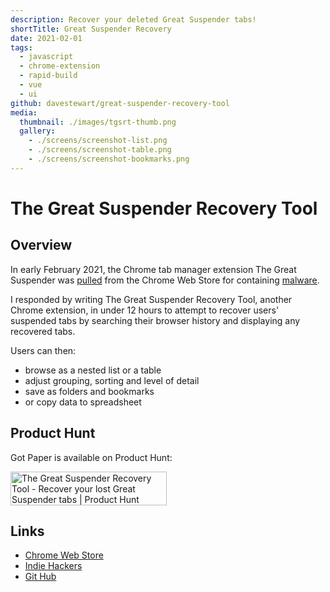 ```yaml
---
description: Recover your deleted Great Suspender tabs!
shortTitle: Great Suspender Recovery
date: 2021-02-01
tags:
  - javascript
  - chrome-extension
  - rapid-build
  - vue
  - ui
github: davestewart/great-suspender-recovery-tool
media:
  thumbnail: ./images/tgsrt-thumb.png
  gallery:
    - ./screens/screenshot-list.png
    - ./screens/screenshot-table.png
    - ./screens/screenshot-bookmarks.png
---
```


# The Great Suspender Recovery Tool

## Overview

In early February 2021, the Chrome tab manager extension The Great Suspender was [pulled](http://theverge.com/2021/2/4/22266798/chrome-blocks-the-great-suspender-disabled-malware-tab-recovery) from the Chrome Web Store for containing [malware](https://github.com/greatsuspender/thegreatsuspender/issues/1263).

I responded by writing The Great Suspender Recovery Tool, another Chrome extension, in under 12 hours to attempt to recover users' suspended tabs by searching their browser history and displaying any recovered tabs.

Users can then:

- browse as a nested list or a table
- adjust grouping, sorting and level of detail
- save as folders and bookmarks
- or copy data to spreadsheet

## Product Hunt

Got Paper is available on Product Hunt:

<a href="http://producthunt.com/posts/the-great-suspender-recovery-tool?utm_source=badge-featured&utm_medium=badge&utm_souce=badge-the-great-suspender-recovery-tool" target="_blank"><img src="https://api.producthunt.com/widgets/embed-image/v1/featured.svg?post_id=283498" alt="The Great Suspender Recovery Tool - Recover your lost Great Suspender tabs | Product Hunt" style="width: 250px; height: 54px;" width="250" height="54" /></a>


## Links

- [Chrome Web Store](https://chrome.google.com/webstore/detail/the-great-suspender-recov/ainlmpkfinfbbgdpimmldfdgpenmclmk)
- [Indie Hackers](http://indiehackers.com/product/the-great-suspender-recovery-tool)
- [Git Hub](https://github.com/davestewart/great-suspender-recovery-tool)
